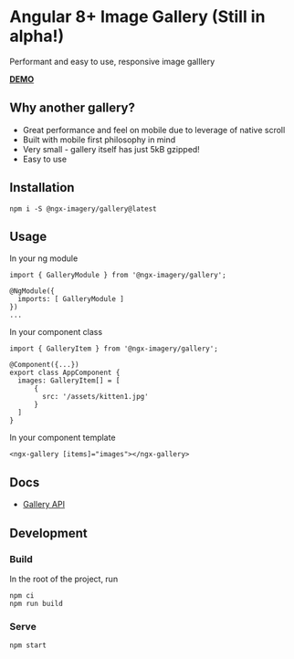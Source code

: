 # Angular 8+ Image Gallery (Still in alpha!)

Performant and easy to use, responsive image galllery

[**DEMO**](https://daelmaak.github.io/ngx-imagery/)

## Why another gallery?

- Great performance and feel on mobile due to leverage of native scroll
- Built with mobile first philosophy in mind
- Very small - gallery itself has just 5kB gzipped!
- Easy to use

## Installation

`npm i -S @ngx-imagery/gallery@latest`

## Usage

In your ng module

```
import { GalleryModule } from '@ngx-imagery/gallery';

@NgModule({
  imports: [ GalleryModule ]
})
...
```

In your component class

```
import { GalleryItem } from '@ngx-imagery/gallery';

@Component({...})
export class AppComponent {
  images: GalleryItem[] = [
      {
        src: '/assets/kitten1.jpg'
      }
  ]
}
```

In your component template

```
<ngx-gallery [items]="images"></ngx-gallery>
```

## Docs

- [Gallery API](https://github.com/daelmaak/ngx-imagery/wiki/Gallery-API)

## Development

### Build

In the root of the project, run

```
npm ci
npm run build
```

### Serve

```
npm start
```
